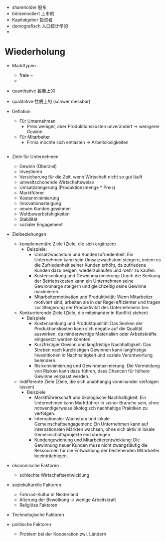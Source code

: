 - shareholder 股东 
- börsennotiert 上市的 
- Kapitalgeber 投资者 
- demografisch 人口统计学的 
- 

# Wiederholung 
- Markttypen 
	- freie ~ 
	- 

- quantitative 数量上的 
- qualitative 性质上的 (schwer messbar) 

- Deflation 
	- Für Unternehmen 
		- Preis weniger, aber Produktionskosten unverändert -> wenigerer Gewinn 
	- Für Mitarbeiter 
		- Firma möchte sich entlasten -> Arbeitslosigkeiten 

## 
- Ziele für Unternehmen 
	- Gewinn (Oberziel) 
	- Investieren 
	- Versicherung für die Zeit, wenn Wirtschaft nicht so gut läuft 
	- umweltschonende Wirtschaftsweise 
	- Umsatzsteigerung (Produktionsmenge * Preis) 
	- Marktführer 
	- Kostenminimierung 
	- Innovationssteigung 
	- neuen Kunden gewinnen 
	- Wettbewerbsfähigkeiten 
	- Stabilität 
	- sozialer Engagement 
- Zielbeziehungen 
	- komplementäre Ziele (Ziele, die sich ergänzen) 
		- Beispiele: 
			- Umsatzwachstum und Kundenzufriedenheit: Ein Unternehmen kann sein Umsatzwachstum steigern, indem es die Zufriedenheit seiner Kunden erhöht, da zufriedene Kunden dazu neigen, wiederzukaufen und mehr zu kaufen.
			- Kostensenkung und Gewinnmaximierung: Durch die Senkung der Betriebskosten kann ein Unternehmen seine Gewinnmarge steigern und gleichzeitig seine Gewinne maximieren.
			- Mitarbeitermotivation und Produktivität: Wenn Mitarbeiter motiviert sind, arbeiten sie in der Regel effizienter und tragen zur Steigerung der Produktivität des Unternehmens bei.
	- Konkurrierende Ziele (Ziele, die miteinander in Konflikt stehen)
		- Beispiele 
			- Kostensenkung und Produktqualität: Das Senken der Produktionskosten kann sich negativ auf die Qualität auswirken, da minderwertige Materialien oder Arbeitskräfte eingesetzt werden könnten. 
			- Kurzfristiger Gewinn und langfristige Nachhaltigkeit: Das Streben nach kurzfristigen Gewinnen kann langfristige Investitionen in Nachhaltigkeit und soziale Verantwortung behindern. 
			- Risikominimierung und Gewinnmaximierung: Die Vermeidung von Risiken kann dazu führen, dass Chancen für höhere Gewinne verpasst werden. 
	- Indifferente Ziele (Ziele, die sich unabhängig voneinander verfolgen lassen) 
		- Beispiele 
			- Marktführerschaft und ökologische Nachhaltigkeit: Ein Unternehmen kann Marktführer in seiner Branche sein, ohne notwendigerweise ökologisch nachhaltige Praktiken zu verfolgen.
			- Internationaler Wachstum und lokale Gemeinschaftsengagement: Ein Unternehmen kann auf internationalen Märkten wachsen, ohne sich aktiv in lokale Gemeinschaftsprojekte einzubringen.
			- Kundengewinnung und Mitarbeiterentwicklung: Die Gewinnung neuer Kunden muss nicht zwangsläufig die Ressourcen für die Entwicklung der bestehenden Mitarbeiter beeinträchtigen. 

- ökonomische Faktoren 
	- schlechte Wirtschaftsentwicklung 
- soziokulturelle Faktoren 
	- Fahrrad-Kultur in Niederland 
	- Alterung der Bewölkung -> wenige Arbeitskraft 
	- Religiöse Faktoren 
- Technologische Faktoren 
- politische Faktoren 
	- Problem bei der Kooperation zwi. Ländern 